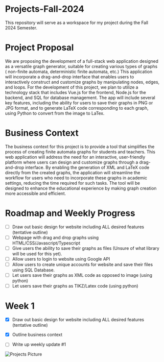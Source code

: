 # Projects-Fall-2024
This repository will serve as a workspace for my project during the Fall 2024 Semester.

# Project Proposal
We are proposing the development of a full-stack web application designed as a versatile
graph generator, suitable for creating various types of graphs ( non-finite automata, deterministic
finite automata, etc.) This application will incorporate a drag-and-drop interface that enables
users to interactively construct and customize graphs by manipulating nodes, edges, and loops.
For the development of this project, we plan to utilize a technology stack that includes Vue.js for
the frontend, Node.js for the backend, and SQL for database management. The app will include
several key features, including the ability for users to save their graphs in PNG or JPG format,
and to generate LaTeX code corresponding to each graph, using Python to convert from the
image to LaTex.

# Business Context
The business context for this project is to provide a tool that simplifies the process of creating finite automata graphs for students and teachers. This web application will address the need for an interactive, user-friendly platform where users can design and customize graphs through a drag-and-drop interface. By enabling the generation of XML and LaTeX code directly from the created graphs, the application will streamline the workflow for users who need to incorporate these graphs in academic settings, reducing the time required for such tasks. The tool will be designed to enhance the educational experience by making graph creation more accessible and efficient.

# Roadmap and Weekly Progress
  - [ ] Draw out basic design for website including ALL desired features (tentative outline)
  - [ ] Webpage with drag and drop graphs using HTML/CSS/Javascript/Typescript
  - [ ] Give users the ability to save their graphs as files (Unsure of what library will be used for this yet).
  - [ ] Allow users to login to website using Google API
  - [ ] Allow users to create unique accounts for website and save their files using SQL Database.
  - [ ] Let users save their graphs as XML code as opposed to image (using python)
  - [ ] Let users save their graphs as TIKZ/Latex code (using python)

# Week 1
  - [x] Draw out basic design for website including ALL desired features (tentative outline)
  - [x] Outline business context
  - [ ] Write up weekly update #1


   ![Projects Picture](https://github.com/user-attachments/assets/ccc29a96-9f2a-4e6e-8868-982152124248)
